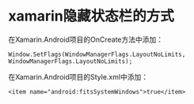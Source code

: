 # xamarin隐藏状态栏的方式

在Xamarin.Android项目的OnCreate方法中添加：

`Window.SetFlags(WindowManagerFlags.LayoutNoLimits, WindowManagerFlags.LayoutNoLimits);`

在Xamarin.Android项目的Style.xml中添加：

`<item name="android:fitsSystemWindows">true</item>`

